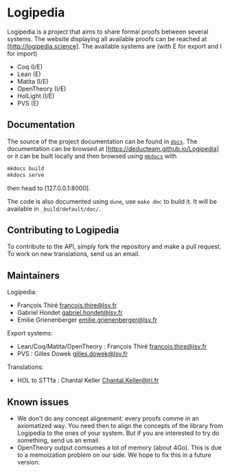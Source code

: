 # Logipedia

Logipedia is a project that aims to share formal proofs between several systems.
The website displaying all available proofs can be reached at
[http://logipedia.science]. The available systems are (with E for export and I
for import)
- Coq (I/E)
- Lean (E)
- Matita (I/E)
- OpenTheory (I/E)
- HolLight (I/E)
- PVS (E)

## Documentation
The source of the project documentation can be found in [`docs`](docs). The
documentation can be browsed at [https://deducteam.github.io/Logipedia] or it
can be built locally and then browsed using [`mkdocs`](https://www.mkdocs.org/) with

``` bash
mkdocs build
mkdocs serve
```
then head to [127.0.0.1:8000].

The code is also documented using `dune`, use `make doc` to build it. It will
be available in `_build/default/doc/`.

## Contributing to Logipedia
To contribute to the API, simply fork the repository and make a pull request. To
work on new translations, send us an email.

## Maintainers
Logipedia:
- François Thiré <francois.thire@lsv.fr>
- Gabriel Hondet <gabriel.hondet@lsv.fr>
- Emilie Grienenberger <emilie.grienenberger@lsv.fr>

Export systems:
- Lean/Coq/Matita/OpenTheory : François Thiré <francois.thire@lsv.fr>
- PVS : Gilles Dowek <gilles.dowek@lsv.fr>

Translations:
- HOL to STTfa : Chantal Keller <Chantal.Keller@lri.fr>

## Known issues
- We don't do any concept alignement: every proofs comme in an axiomatized way.
  You need then to align the concepts of the library from Logipedia to the ones
  of your system. But if you are interested to try do something, send us an
  email.
- OpenTheory output comsumes a lot of memory (about 4Go). This is due to a
  memoization problem on our side. We hope to fix this in a future version.
